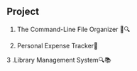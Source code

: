 ## Project

1. The Command-Line File Organizer 📁🔍

2. Personal Expense Tracker🧾

3 .Library Management System🔍📚

